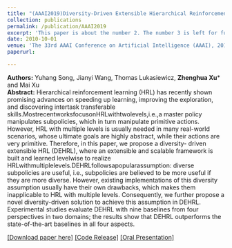 ```yaml
---
title: "(AAAI2019)Diversity-Driven Extensible Hierarchical Reinforcement Learning"
collection: publications
permalink: /publication/AAAI2019
excerpt: 'This paper is about the number 2. The number 3 is left for future work.'
date: 2010-10-01
venue: 'The 33rd AAAI Conference on Artificial Intelligence (AAAI), 2019.(CCF Rank A, Acceptance rate: 16.2%)'
paperurl: 

---
```

**Authors:** Yuhang Song, Jianyi Wang, Thomas Lukasiewicz, **Zhenghua Xu*** and Mai Xu  
**Abstract:** Hierarchical reinforcement learning (HRL) has recently shown promising advances on speeding up learning, improving the exploration, and discovering intertask transferable skills.MostrecentworksfocusonHRLwithtwolevels,i.e.,a master policy manipulates subpolicies, which in turn manipulate primitive actions. However, HRL with multiple levels is usually needed in many real-world scenarios, whose ultimate goals are highly abstract, while their actions are very primitive. Therefore, in this paper, we propose a diversity-
driven extensible HRL (DEHRL), where an extensible and scalable framework is built and learned levelwise to realize
HRLwithmultiplelevels.DEHRLfollowsapopularassumption: diverse subpolicies are useful, i.e., subpolicies are believed to be more useful if they are more diverse. However, existing implementations of this diversity assumption usually have their own drawbacks, which makes them inapplicable to HRL with multiple levels. Consequently, we further propose a novel diversity-driven solution to achieve this assumption
in DEHRL. Experimental studies evaluate DEHRL with nine baselines from four perspectives in two domains; the results show that DEHRL outperforms the state-of-the-art baselines in all four aspects.

[[Download paper here]](http://academicpages.github.io/files/paper2.pdf)  [[Code Release]](https://github.com/YuhangSong/DEHRL)    [[Oral Presentation]](https://docs.google.com/presentation/d/18olkElCpJoE0iPnyS6DpE8zH8I3mggcCvcWI5yJDJkI/edit#slide=id.p3)
